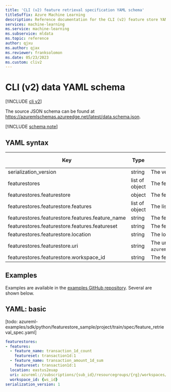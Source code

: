 ```yaml
---
title: 'CLI (v2) feature retrieval specification YAML schema'
titleSuffix: Azure Machine Learning
description: Reference documentation for the CLI (v2) feature store YAML schema.
services: machine-learning
ms.service: machine-learning
ms.subservice: mldata
ms.topic: reference
author: qjxu
ms.author: qjax
ms.reviewer: franksolomon
ms.date: 05/23/2023
ms.custom: cliv2
---
```


# CLI (v2) data YAML schema

[!INCLUDE [cli v2](../../includes/machine-learning-cli-v2.md)]

The source JSON schema can be found at https://azuremlschemas.azureedge.net/latest/data.schema.json.



[!INCLUDE [schema note](../../includes/machine-learning-preview-old-json-schema-note.md)]

## YAML syntax


| Key                                              | Type   | Description                                                                                                                        | Allowed values        | Default value |
|--------------------------------------------------|--------|------------------------------------------------------------------------------------------------------------------------------------|-----------------------|---------------|
| serialization_version                            | string | The version to serialize this spec file.                                                                                           |                       |               |
| featurestores                                    | list of object | The feature stores.                                                                                                                | | |
| featurestores.featurestore                       | object | The feature store object.                                                                                                          | | |
| featurestores.featurestore.features              | list of object | The list of features to retrieve from this feature store.                                                                          | | |
| featurestores.featurestore.features.feature_name | string | The feature name.                                                                                                                  | | |
| featurestores.featurestore.features.featureset   | string | The feature name and version in the format of `featureset_name:version`.                                                             | | |
| featurestores.featurestore.location                  | string | The location of the feature store.                                                                                                 | | |
| featurestores.featurestore.uri                       | string | The uri of the feature store in the format of `azureml://subscriptions/{sub_id}/resourceGroups/{rg}/workspaces/{featurestore_name}`. | | |
| featurestores.featurestore.workspace_id              | string | The feature store workspace id.                                                                                                    | | |

## Examples

Examples are available in the [examples GitHub repository](./examples). Several are shown below.

## YAML: basic

[todo: azureml-examples/sdk/python/featurestore_sample/project/train/spec/feature_retrieval_spec.yaml]

```yaml
featurestores:
- features:
  - feature_name: transaction_1d_count
    featureset: transaction1d:1
  - feature_name: transaction_amount_1d_sum
    featureset: transaction1d:1
  location: eastus2euap
  uri: azureml://subscriptions/{sub_id}/resourcegroups/{rg}/workspaces/{ws_name}
  workspace_id: {ws_id}
serialization_version: 1
```